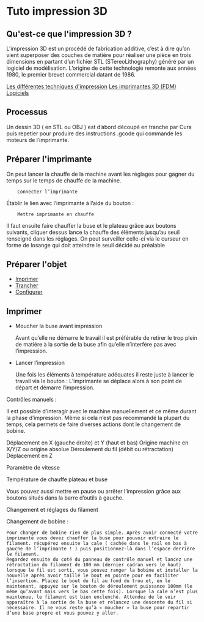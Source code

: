 # Tuto impression 3D

## Qu'est-ce que l'impression 3D ?

L’impression 3D est un procédé de fabrication additive, c’est à dire qu’on vient superposer des couches de matière pour réaliser une pièce en trois dimensions en partant d’un fichier STL (STereoLithography) généré par un logiciel de modélisation. L’origine de cette technologie remonte aux années 1980, le premier brevet commercial datant de 1986.

[Les différentes techniques d'impression](techniques)
[Les imprimantes 3D (FDM)](imprimantes)
[Logiciels](logiciels)

## Processus 	

Un dessin 3D ( en STL ou OBJ ) est d’abord découpé en tranche par Cura puis repetier pour produire des instructions .gcode qui commande les moteurs de l’imprimante.

## Préparer l'imprimante
On peut lancer la chauffe de la machine avant les réglages pour gagner du temps sur le temps de chauffe de la machine.

```
	Connecter l’imprimante  
```

Établir le lien avec l’imprimante à l’aide du bouton :

```
	Mettre imprimante en chauffe
```

Il faut ensuite faire chauffer la buse et le plateau grâce aux boutons suivants, cliquer dessus lance la chauffe des éléments jusqu’au seuil renseigné dans les réglages.
On peut surveiller celle-ci via le curseur en forme de losange qui doit atteindre le seuil décidé au préalable

## Préparer l'objet

- [Imprimer](imprimer)
- [Trancher](trancher)
- [Configurer](configurer)

## Imprimer

- Moucher la buse avant impression

	Avant qu’elle ne démarre le travail il est préférable de retirer le trop plein de matière à la sortie de la buse afin qu’elle n’interfère pas avec l’impression.

- Lancer l’impression

	Une fois les éléments à température adéquates il reste juste à lancer le travail via le bouton :
	L’imprimante se déplace alors à son point de départ et démarre l’impression.






















Contrôles manuels :

Il est possible d’interagir avec le machine manuellement et ce même durant la phase d’impression. Même si cela n’est pas recommandé la plupart du temps, cela permets de faire diverses actions dont le changement de bobine.

Déplacement en X (gauche droite)  et Y (haut et bas)
Origine machine en X/Y/Z  ou origine absolue
Déroulement du fil
(débit ou rétractation)
Déplacement en Z










Paramètre de vitesse



Température de chauffe plateau et buse



















Vous pouvez aussi mettre en pause ou arrêter l’impression grâce aux boutons situés dans la barre d’outils à gauche.













Changement et réglages du filament

Changement de bobine :

	Pour changer de bobine rien de plus simple. Après avoir connecté votre imprimante vous devez chauffer la buse pour pouvoir extraire le filament. récupérez ensuite la cale ( cachée dans le rail en bas à gauche de l’imprimante ! ) puis positionnez-là dans l’espace derrière le filament.
	Regardez ensuite du coté du panneau de contrôle manuel et lancez une rétractation du filament de 100 mm (dernier cadran vers le haut) lorsque le fil est sorti, vous pouvez ranger la bobine et installer la nouvelle après avoir taillé le bout en pointe pour en faciliter l’insertion. Placez le bout du fil au fond du trou et, en le maintenant, appuyez sur le bouton de déroulement puissance 100mm (le même qu’avant mais vers le bas cette fois). Lorsque la cale n’est plus maintenue, le filament est bien enclenché. Attendez de le voir apparaître à la sortie de la buse et relancez une descente du fil si nécessaire. Il ne vous reste qu’à « moucher » la buse pour repartir d’une base propre et vous pouvez y aller.
